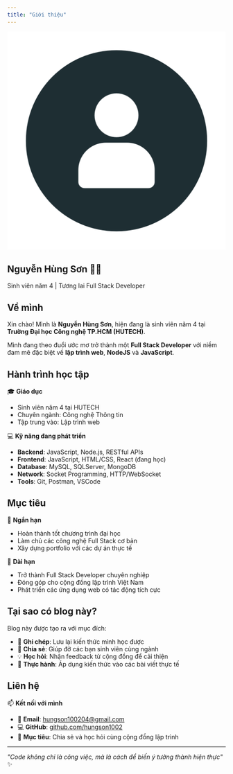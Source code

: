 ```yaml
---
title: "Giới thiệu"
---
```


<div class="profile-container">
  <div class="profile-header">
    <img src="avatar.png" alt="Ảnh đại diện" class="profile-avatar">
    <div class="profile-intro">
      <h2>Nguyễn Hùng Sơn 👨‍💻</h2>
      <p class="profile-title">Sinh viên năm 4 | Tương lai Full Stack Developer</p>
    </div>
  </div>
</div>

## Về mình

Xin chào! Mình là **Nguyễn Hùng Sơn**, hiện đang là sinh viên năm 4 tại **Trường Đại học Công nghệ TP.HCM (HUTECH)**. 

Mình đang theo đuổi ước mơ trở thành một **Full Stack Developer** với niềm đam mê đặc biệt về **lập trình web**, **NodeJS** và **JavaScript**.

## Hành trình học tập

🎓 **Giáo dục**
- Sinh viên năm 4 tại HUTECH
- Chuyên ngành: Công nghệ Thông tin
- Tập trung vào: Lập trình web

💻 **Kỹ năng đang phát triển**
- **Backend**: JavaScript, Node.js, RESTful APIs
- **Frontend**: JavaScript, HTML/CSS, React (đang học)
- **Database**: MySQL, SQLServer, MongoDB
- **Network**: Socket Programming, HTTP/WebSocket
- **Tools**: Git, Postman, VSCode

## Mục tiêu

🚀 **Ngắn hạn**
- Hoàn thành tốt chương trình đại học
- Làm chủ các công nghệ Full Stack cơ bản
- Xây dựng portfolio với các dự án thực tế

🎯 **Dài hạn**
- Trở thành Full Stack Developer chuyên nghiệp
- Đóng góp cho cộng đồng lập trình Việt Nam
- Phát triển các ứng dụng web có tác động tích cực

## Tại sao có blog này?

Blog này được tạo ra với mục đích:
- 📝 **Ghi chép**: Lưu lại kiến thức mình học được
- 🤝 **Chia sẻ**: Giúp đỡ các bạn sinh viên cùng ngành
- 💡 **Học hỏi**: Nhận feedback từ cộng đồng để cải thiện
- 🔄 **Thực hành**: Áp dụng kiến thức vào các bài viết thực tế

## Liên hệ

📫 **Kết nối với mình**
- 📧 **Email**: [hungson100204@gmail.com](mailto:hungson100204@gmail.com)
- 💻 **GitHub**: [github.com/hungson1002](https://github.com/hungson1002)
- 🎯 **Mục tiêu**: Chia sẻ và học hỏi cùng cộng đồng lập trình

---

*"Code không chỉ là công việc, mà là cách để biến ý tưởng thành hiện thực"* ✨
